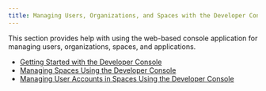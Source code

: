 ```yaml
---
title: Managing Users, Organizations, and Spaces with the Developer Console
---
```


This section provides help with using the web-based console application for managing users, organizations, spaces, and applications.

* [Getting Started with the Developer Console](./pcf_console.html)
* [Managing Spaces Using the Developer Console](./manage_spaces.html)
* [Managing User Accounts in Spaces Using the Developer Console](./manage_accounts.html)

